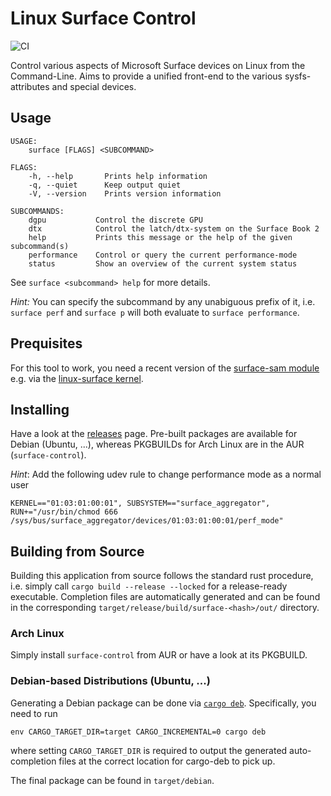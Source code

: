 # Linux Surface Control

![CI](https://github.com/linux-surface/surface-control/workflows/CI/badge.svg)

Control various aspects of Microsoft Surface devices on Linux from the Command-Line.
Aims to provide a unified front-end to the various sysfs-attributes and special devices.

## Usage

```
USAGE:
    surface [FLAGS] <SUBCOMMAND>

FLAGS:
    -h, --help       Prints help information
    -q, --quiet      Keep output quiet
    -V, --version    Prints version information

SUBCOMMANDS:
    dgpu           Control the discrete GPU
    dtx            Control the latch/dtx-system on the Surface Book 2
    help           Prints this message or the help of the given subcommand(s)
    performance    Control or query the current performance-mode
    status         Show an overview of the current system status
```

See `surface <subcommand> help` for more details.

_Hint:_ You can specify the subcommand by any unabiguous prefix of it, i.e. `surface perf` and `surface p` will both evaluate to `surface performance`.

## Prequisites

For this tool to work, you need a recent version of the [surface-sam module][surface-sam] e.g. via the [linux-surface kernel][surface-kernel].

## Installing

Have a look at the [releases](https://github.com/linux-surface/surface-control/releases) page.
Pre-built packages are available for Debian (Ubuntu, ...), whereas PKGBUILDs for Arch Linux are in the AUR (`surface-control`).

_Hint_: Add the following udev rule to change performance mode as a normal user
```
KERNEL=="01:03:01:00:01", SUBSYSTEM=="surface_aggregator", RUN+="/usr/bin/chmod 666 /sys/bus/surface_aggregator/devices/01:03:01:00:01/perf_mode"
```

## Building from Source

Building this application from source follows the standard rust procedure, i.e. simply call `cargo build --release --locked` for a release-ready executable.
Completion files are automatically generated and can be found in the corresponding `target/release/build/surface-<hash>/out/` directory.

### Arch Linux

Simply install `surface-control` from AUR or have a look at its PKGBUILD.

### Debian-based Distributions (Ubuntu, ...)

Generating a Debian package can be done via [`cargo deb`](https://github.com/mmstick/cargo-deb).
Specifically, you need to run
```
env CARGO_TARGET_DIR=target CARGO_INCREMENTAL=0 cargo deb
```
where setting `CARGO_TARGET_DIR` is required to output the generated auto-completion files at the correct location for cargo-deb to pick up.

The final package can be found in `target/debian`.

[surface-sam]: https://github.com/linux-surface/surface-aggregator-module
[surface-kernel]: https://github.com/linux-surface/linux-surface
